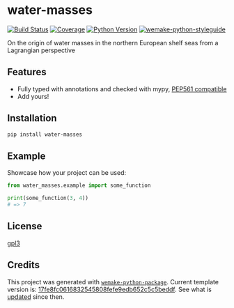 # water-masses

[![Build Status](https://travis-ci.com/shelf-sea/water-masses.svg?branch=master)](https://travis-ci.com/shelf-sea/water-masses)
[![Coverage](https://coveralls.io/repos/github/shelf-sea/water-masses/badge.svg?branch=master)](https://coveralls.io/github/shelf-sea/water-masses?branch=master)
[![Python Version](https://img.shields.io/pypi/pyversions/water-masses.svg)](https://pypi.org/project/water-masses/)
[![wemake-python-styleguide](https://img.shields.io/badge/style-wemake-000000.svg)](https://github.com/wemake-services/wemake-python-styleguide)

On the origin of water masses in the northern European shelf seas from a Lagrangian perspective


## Features

- Fully typed with annotations and checked with mypy, [PEP561 compatible](https://www.python.org/dev/peps/pep-0561/)
- Add yours!


## Installation

```bash
pip install water-masses
```


## Example

Showcase how your project can be used:

```python
from water_masses.example import some_function

print(some_function(3, 4))
# => 7
```

## License

[gpl3](https://github.com/shelf-sea/water-masses/blob/master/LICENSE)


## Credits

This project was generated with [`wemake-python-package`](https://github.com/wemake-services/wemake-python-package). Current template version is: [17fe8fc0616832545808fefe9edb652c5c5beddf](https://github.com/wemake-services/wemake-python-package/tree/17fe8fc0616832545808fefe9edb652c5c5beddf). See what is [updated](https://github.com/wemake-services/wemake-python-package/compare/17fe8fc0616832545808fefe9edb652c5c5beddf...master) since then.
